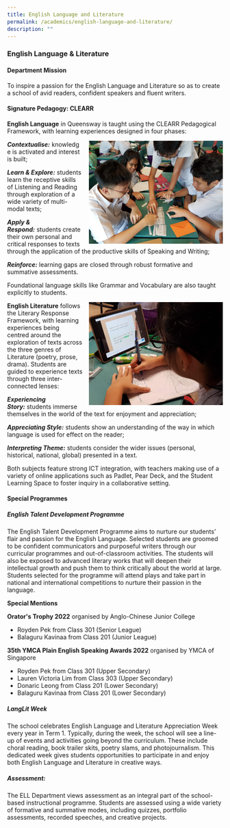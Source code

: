 ```yaml
---
title: English Language and Literature
permalink: /academics/english-language-and-literature/
description: ""
---
```

### English Language & Literature

#### Department Mission

To inspire a passion for the English Language and Literature so as to create a school of avid readers, confident speakers and fluent writers.

  

#### Signature Pedagogy: CLEARR

**English Language** in Queensway is taught using the CLEARR Pedagogical Framework, with learning experiences designed in four phases:
 
 <img src="/images/el1.png" style="width:313px;height:240px;margin-left:15px;" align = "right"> **_Contextualise:_** knowledge is activated and interest is built;

  

_**Learn & Explore:**_ students learn the receptive skills of Listening and Reading through exploration of a wide variety of multi-modal texts;

  
**_Apply & Respond:_** students create their own personal and critical responses to texts through the application of the productive skills of Speaking and Writing;

**_Reinforce:_** learning gaps are closed through robust formative and summative assessments. 

Foundational language skills like Grammar and Vocabulary are also taught explicitly to students.

<img src="/images/el2.png" style="width:313px;height:240px;margin-left:15px;" align = "right"> **English Literature** follows the Literary Response Framework, with learning experiences being centred around the exploration of texts across the three genres of Literature (poetry, prose, drama). Students are guided to experience texts through three inter-connected lenses:

  

**_Experiencing Story:_** students immerse themselves in the world of the text for enjoyment and appreciation;

  

_**Appreciating Style:**_ students show an understanding of the way in which language is used for effect on the reader;

  

**_Interpreting Theme:_** students consider the wider issues (personal, historical, national, global) presented in a text.

  

Both subjects feature strong ICT integration, with teachers making use of a variety of online applications such as Padlet, Pear Deck, and the Student Learning Space to foster inquiry in a collaborative setting.

#### Special Programmes  

##### English Talent Development Programme
The English Talent Development Programme aims to nurture our students’ flair and passion for the English Language. Selected students are groomed to be confident communicators and purposeful writers through our curricular programmes and out-of-classroom activities. The students will also be exposed to advanced literary works that will deepen their intellectual growth and push them to think critically about the world at large. Students selected for the programme will attend plays and take part in national and international competitions to nurture their passion in the language. 

**Special Mentions**

**Orator's Trophy 2022** organised by Anglo-Chinese Junior College 
* Royden Pek from Class 301 (Senior League) 
* Balaguru Kavinaa from Class 201 (Junior League) 

**35th YMCA Plain English Speaking Awards 2022** organised by YMCA of Singapore
* Royden Pek from Class 301 (Upper Secondary)
* Lauren Victoria Lim from Class 303 (Upper Secondary) 
* Donaric Leong from Class 201 (Lower Secondary)
* Balaguru Kavinaa from Class 201 (Lower Secondary)


##### LangLit Week

The school celebrates English Language and Literature Appreciation Week every year in Term 1. Typically, during the week, the school will see a line-up of events and activities going beyond the curriculum. These include choral reading, book trailer skits, poetry slams, and photojournalism. This dedicated week gives students opportunities to participate in and enjoy both English Language and Literature in creative ways.

##### Assessment:  

The ELL Department views assessment as an integral part of the school-based instructional programme. Students are assessed using a wide variety of formative and summative modes, including quizzes, portfolio assessments, recorded speeches, and creative projects.